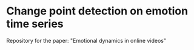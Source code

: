 # Change point detection on emotion time series

Repository for the paper: "Emotional dynamics in online videos"

